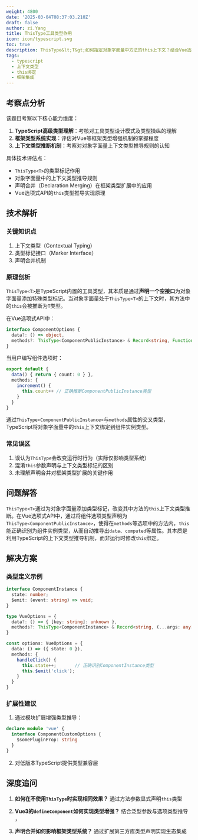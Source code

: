 ```yaml
---
weight: 4800
date: '2025-03-04T08:37:03.210Z'
draft: false
author: zi.Yang
title: ThisType工具类型作用
icon: icon/typescript.svg
toc: true
description: ThisType&lt;T&gt;如何指定对象字面量中方法的this上下文？结合Vue选项式API的this类型增强，说明其实现原理
tags:
  - typescript
  - 上下文类型
  - this绑定
  - 框架集成
---
```


## 考察点分析

该题目考察以下核心能力维度：
1. **TypeScript高级类型理解**：考核对工具类型设计模式及类型操纵的理解
2. **框架类型系统实现**：评估对Vue等框架类型增强机制的掌握程度
3. **上下文类型推断机制**：考察对对象字面量上下文类型推导规则的认知

具体技术评估点：
- `ThisType<T>`的类型标记作用
- 对象字面量中的上下文类型推导规则
- 声明合并（Declaration Merging）在框架类型扩展中的应用
- Vue选项式API的`this`类型推导实现原理

## 技术解析

### 关键知识点
1. 上下文类型（Contextual Typing）
2. 类型标记接口（Marker Interface）
3. 声明合并机制

### 原理剖析
`ThisType<T>`是TypeScript内置的工具类型，其本质是通过**声明一个空接口**为对象字面量添加特殊类型标记。当对象字面量处于`ThisType<T>`的上下文时，其方法中的`this`会被推断为`T`类型。

在Vue选项式API中：
```typescript
interface ComponentOptions {
  data?: () => object,
  methods?: ThisType<ComponentPublicInstance> & Record<string, Function>
}
```
当用户编写组件选项时：
```typescript
export default {
  data() { return { count: 0 } },
  methods: {
    increment() {
      this.count++ // 正确推断ComponentPublicInstance类型
    }
  }
}
```
通过`ThisType<ComponentPublicInstance>`与`methods`属性的交叉类型，TypeScript将对象字面量中的`this`上下文绑定到组件实例类型。

### 常见误区
1. 误认为`ThisType`会改变运行时行为（实际仅影响类型系统）
2. 混淆`this`参数声明与上下文类型标记的区别
3. 未理解声明合并对框架类型扩展的关键作用

## 问题解答

`ThisType<T>`通过为对象字面量添加类型标记，改变其中方法的`this`上下文类型推断。在Vue选项式API中，通过将组件选项类型声明为`ThisType<ComponentPublicInstance>`，使得在`methods`等选项中的方法内，`this`能正确识别为组件实例类型，从而自动推导出`data`、`computed`等属性。其本质是利用TypeScript的上下文类型推导机制，而非运行时修改`this`绑定。

## 解决方案

### 类型定义示例
```typescript
interface ComponentInstance {
  state: number;
  $emit: (event: string) => void;
}

type VueOptions = {
  data?: () => { [key: string]: unknown },
  methods?: ThisType<ComponentInstance> & Record<string, (...args: any[]) => any>
}

const options: VueOptions = {
  data: () => ({ state: 0 }),
  methods: {
    handleClick() {
      this.state++;       // 正确识别ComponentInstance类型
      this.$emit('click'); 
    }
  }
}
```

### 扩展性建议
1. 通过模块扩展增强类型推导：
```typescript
declare module 'vue' {
  interface ComponentCustomOptions {
    $somePluginProp: string
  }
}
```
2. 对低版本TypeScript提供类型兼容层

## 深度追问

1. **如何在不使用`ThisType`时实现相同效果？**
   通过方法参数显式声明`this`类型

2. **Vue3的`defineComponent`如何实现类型增强？**
   结合泛型参数与选项类型推导 ，


3. **声明合并如何影响框架类型系统？**
   通过扩展第三方库类型声明实现生态集成